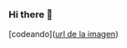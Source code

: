 ### Hi there 👋


[codeando]([url de la imagen](https://media.tenor.com/Yzeh4Z4UQuAAAAAC/viciadoemcodar.gif))

<!--
**LucasNS1759/LucasNS1759** is a ✨ _special_ ✨ repository because its `README.md` (this file) appears on your GitHub profile.

Here are some ideas to get you started:

- 🔭 I’m currently working on ...
- 🌱 I’m currently learning ...
- 👯 I’m looking to collaborate on ...
- 🤔 I’m looking for help with ...
- 💬 Ask me about ...
- 📫 How to reach me: ...
- 😄 Pronouns: ...
- ⚡ Fun fact: ...
-->

